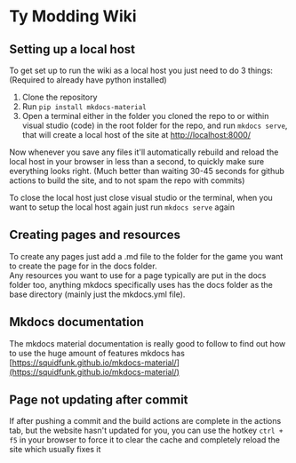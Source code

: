 # Ty Modding Wiki

## Setting up a local host
To get set up to run the wiki as a local host you just need to do 3 things:  
(Required to already have python installed)
1. Clone the repository
2. Run `pip install mkdocs-material`
3. Open a terminal either in the folder you cloned the repo to or within visual studio (code) in the root folder for the repo, and run `mkdocs serve`, that will create a local host of the site at [http://localhost:8000/](http://localhost:8000/)

Now whenever you save any files it'll automatically rebuild and reload the local host in your browser in less than a second, to quickly make sure everything looks right. (Much better than waiting 30-45 seconds for github actions to build the site, and to not spam the repo with commits)

To close the local host just close visual studio or the terminal, when you want to setup the local host again just run `mkdocs serve` again

## Creating pages and resources
To create any pages just add a .md file to the folder for the game you want to create the page for in the docs folder.   
Any resources you want to use for a page typically are put in the docs folder too, anything mkdocs specifically uses has the docs folder as the base directory (mainly just the mkdocs.yml file).

## Mkdocs documentation
The mkdocs material documentation is really good to follow to find out how to use the huge amount of features mkdocs has [https://squidfunk.github.io/mkdocs-material/](https://squidfunk.github.io/mkdocs-material/)

## Page not updating after commit
If after pushing a commit and the build actions are complete in the actions tab, but the website hasn't updated for you, you can use the hotkey `ctrl + f5` in your browser to force it to clear the cache and completely reload the site which usually fixes it
